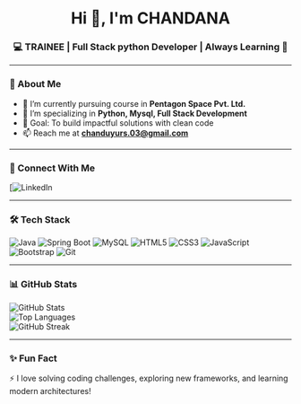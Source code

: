 <h1 align="center">Hi 👋, I'm CHANDANA </h1>
<h3 align="center">💻 TRAINEE | Full Stack python Developer | Always Learning 🚀</h3>

---

### 🌟 About Me
- 🔭 I’m currently pursuing course in  **Pentagon Space Pvt. Ltd.**
- 🌱 I’m specializing in **Python, Mysql, Full Stack Development**
- 🎯 Goal: To build impactful solutions with clean code
- 📫 Reach me at **chanduyurs.03@gmail.com**

---

### 🤝 Connect With Me
[![LinkedIn](www.linkedin.com/in/y-chandana-urs-060ab7330)

---

### 🛠 Tech Stack
![Java](https://img.shields.io/badge/Java-ED8B00?style=for-the-badge&logo=java&logoColor=white)
![Spring Boot](https://img.shields.io/badge/Spring_Boot-6DB33F?style=for-the-badge&logo=spring-boot&logoColor=white)
![MySQL](https://img.shields.io/badge/MySQL-005C84?style=for-the-badge&logo=mysql&logoColor=white)
![HTML5](https://img.shields.io/badge/HTML5-E34F26?style=for-the-badge&logo=html5&logoColor=white)
![CSS3](https://img.shields.io/badge/CSS3-1572B6?style=for-the-badge&logo=css3&logoColor=white)
![JavaScript](https://img.shields.io/badge/JavaScript-F7DF1E?style=for-the-badge&logo=javascript&logoColor=black)
![Bootstrap](https://img.shields.io/badge/Bootstrap-563D7C?style=for-the-badge&logo=bootstrap&logoColor=white)
![Git](https://img.shields.io/badge/Git-F05032?style=for-the-badge&logo=git&logoColor=white)

---

### 📊 GitHub Stats
![GitHub Stats](https://github-readme-stats.vercel.app/api?username=YOUR_USERNAME&show_icons=true&theme=radical)  
![Top Languages](https://github-readme-stats.vercel.app/api/top-langs/?username=YOUR_USERNAME&layout=compact&theme=radical)  
![GitHub Streak](https://streak-stats.demolab.com?user=YOUR_USERNAME&theme=radical)  

---

### ✨ Fun Fact
⚡ I love solving coding challenges, exploring new frameworks, and learning modern architectures!
